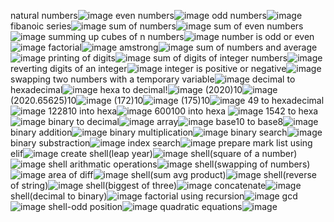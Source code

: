 natural numbers![image](https://user-images.githubusercontent.com/122254229/217584753-6b12e69f-1f0f-4b53-a191-3fca0453bd01.png)
even numbers![image](https://user-images.githubusercontent.com/122254229/217585561-47e86dfd-44c2-49ea-9005-92da147a4856.png)
odd numbers![image](https://user-images.githubusercontent.com/122254229/217586255-04e41054-9ce9-48f5-a931-61c6df774098.png)
fibanoic series![image](https://user-images.githubusercontent.com/122254229/217845741-75079b03-5e05-4d12-8e9c-2e1a3c1a4ae5.png)
sum of numbers![image](https://user-images.githubusercontent.com/122254229/217849116-8fb99f7d-0f12-43ab-8e42-a83ccbb8c108.png)
sum of even numbers![image](https://user-images.githubusercontent.com/122254229/217854168-dd7a69a3-789d-40d2-a3a6-b0611ea9c13b.png)
summing up cubes of n numbers![image](https://user-images.githubusercontent.com/122254229/217855406-603c4d74-50ee-45d1-a8e5-7538edb6437f.png)
number is odd or even![image](https://user-images.githubusercontent.com/122254229/217590231-bc6acbca-38d7-4309-988b-573b52289dcd.png)
factorial![image](https://user-images.githubusercontent.com/122254229/217590934-50efe4af-dd47-46f4-b8e3-747a8f3f3e67.png)
amstrong![image](https://user-images.githubusercontent.com/122254229/217591702-99e6f9b5-76a9-457f-b408-20d443009e53.png)
sum of numbers and average![image](https://user-images.githubusercontent.com/122254229/217594001-4f98a283-0bdc-4334-b199-290920b03e36.png)
printing of digits![image](https://user-images.githubusercontent.com/122254229/217594570-3e3ac8fe-a593-4fcd-a58a-70f5bace1d7f.png)
sum of digits of integer numbers![image](https://user-images.githubusercontent.com/122254229/217595241-611dc5c4-940a-4014-b5e1-fbd6f9a1239b.png)
reverting digits of an integer![image](https://user-images.githubusercontent.com/122254229/217595667-030c9fd4-33a9-4d3d-879a-6642450b0dfb.png)
integer is positive or negative![image](https://user-images.githubusercontent.com/122254229/217596095-55720b02-5ec5-4dd3-9748-8da490a9f7ef.png)
swapping two numbers with a temporary variable![image](https://user-images.githubusercontent.com/122254229/217596722-6d0d1afa-ee4b-4a0c-81a4-64c0c4d7c070.png)
decimal to hexadecimal![image](https://user-images.githubusercontent.com/122254229/217857028-121f5831-b758-4623-bb99-09fca4ffad40.png)
hexa to decimal!![image](https://user-images.githubusercontent.com/122254229/217859123-782e69d1-7a48-4e15-ac6a-c4e185a8f4d4.png)
(2020)10![image](https://user-images.githubusercontent.com/122254229/217860107-23dcaee4-b23b-41bb-b945-48f5d3538407.png)
(2020.65625)10![image](https://user-images.githubusercontent.com/122254229/217861663-158d544f-8c97-4505-9861-4f53e51b691d.png)
(172)10![image](https://user-images.githubusercontent.com/122254229/217863710-16489211-d26c-4082-ba47-7fa3dea06630.png)
(175)10![image](https://user-images.githubusercontent.com/122254229/217865431-19f44cfb-f99c-479c-beea-7290cbdfb7a2.png)
49 to hexadecimal![image](https://user-images.githubusercontent.com/122254229/217866326-1cea6a3d-389d-43c5-888e-c2e027a0e74a.png)
122810 into hexa![image](https://user-images.githubusercontent.com/122254229/217867202-277283f4-e778-44d5-b3f2-5a2b2e5d003c.png)
600100 into hexa ![image](https://user-images.githubusercontent.com/122254229/217868303-36b3d58c-4402-4485-92ba-317fd44d2414.png)
1542 to hexa![image](https://user-images.githubusercontent.com/122254229/217869529-a58f8f44-1972-4e29-be9a-436ec41da311.png)
binary to decimal![image](https://user-images.githubusercontent.com/122254229/217871922-35ab20e5-f3e1-41bc-85cf-7e6848194808.png)
array![image](https://user-images.githubusercontent.com/122254229/217875960-7be4b1ad-5530-4bc0-9605-4df5b30d5e6a.png)
base10 to base8![image](https://user-images.githubusercontent.com/122254229/217877074-ce634154-e123-4287-bf2d-81c6aa111de4.png)
binary addition![image](https://user-images.githubusercontent.com/122254229/217878210-c3c7f6ae-d22a-463f-b493-7081a99725bf.png)
binary multiplication![image](https://user-images.githubusercontent.com/122254229/217879447-bf58a69a-fbf7-4ac5-bfd3-ba900cb8083b.png)
binary search![image](https://user-images.githubusercontent.com/122254229/217880373-53e22978-74d8-4f93-a954-d86771f4be58.png)
binary substraction![image](https://user-images.githubusercontent.com/122254229/217881486-831af0c1-396f-4026-bc3e-1fc1b40f8c7e.png)
index search![image](https://user-images.githubusercontent.com/122254229/217882738-9a1f4a54-9da4-4329-a444-920c54edaaa1.png)
prepare mark list using elif![image](https://user-images.githubusercontent.com/122254229/218031609-40d4a1cb-1a90-45d5-8f26-420fdde5276d.png)
create shell(leap year)![image](https://user-images.githubusercontent.com/122254229/218032655-0e78d32a-6bf4-4076-a9d8-f35db5be7e6b.png)
shell(square of a number)![image](https://user-images.githubusercontent.com/122254229/218033402-b723ed35-efb5-4069-906a-d06d819a6d50.png)
shell arithmatic operations![image](https://user-images.githubusercontent.com/122254229/218049908-b9dfbb8d-4874-4f06-96b2-ec70b4a8132a.png)
shell(swapping of numbers)![image](https://user-images.githubusercontent.com/122254229/218050605-976a20d2-f93f-479e-9301-02fea6900cb4.png)
area of diff![image](https://user-images.githubusercontent.com/122254229/218051788-6d085815-37dc-4a83-8c8e-68bf5aac615a.png)
shell(sum avg product)![image](https://user-images.githubusercontent.com/122254229/218052413-c47de262-5f10-48bd-a525-a143f48ebe7d.png)
shell(reverse of string)![image](https://user-images.githubusercontent.com/122254229/218053197-ecbe1fdb-82a0-4bb1-ab51-8c32019fa7ef.png)
shell(biggest of three)![image](https://user-images.githubusercontent.com/122254229/218235020-fabd79ca-ed90-45df-83cc-6f0d4ca973e6.png)
concatenate![image](https://user-images.githubusercontent.com/122254229/218235290-f2f9ba39-ddc7-4655-a676-71d3609c878e.png)
shell(decimal to binary)![image](https://user-images.githubusercontent.com/122254229/218235418-d7b6b468-1a0f-4204-ad26-f2627238cea5.png)
factorial using recursion![image](https://user-images.githubusercontent.com/122254229/218235641-3acf87ad-e2a0-456f-846e-7a20860ad9b1.png)
gcd![image](https://user-images.githubusercontent.com/122254229/218235788-6d38d105-af01-42be-a109-b8f5095e6dcb.png)
shell-odd position![image](https://user-images.githubusercontent.com/122254229/218236027-2cd3173f-8749-4f37-8c8b-3b0d177db851.png)
quadratic equations![image](https://user-images.githubusercontent.com/122254229/218242491-0b4a93ae-3d65-4822-8f1d-1c9cee4bd3e2.png)
















































